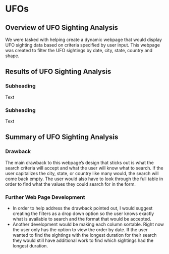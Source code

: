 # UFOs

## Overview of UFO Sighting Analysis
We were tasked with helping create a dynamic webpage that would display UFO sighting data based on criteria specified by user input. This webpage was created to filter the UFO sightings by date, city, state, country and shape. 

## Results of UFO Sighting Analysis

### Subheading
Text

### Subheading
Text

## Summary of UFO Sighting Analysis

### Drawback
The main drawback to this webpage’s design that sticks out is what the search criteria will accept and what the user will know what to search. If the user capitalizes the city, state, or country like many would, the search will come back empty. The user would also have to look through the full table in order to find what the values they could search for in the form.

### Further Web Page Development
- In order to help address the drawback pointed out, I would suggest creating the filters as a drop down option so the user knows exactly what is available to search and the format that would be accepted.
- Another development would be making each column sortable. Right now the user only has the option to view the order by date. If the user wanted to find the sightings with the longest duration for their search they would still have additional work to find which sightings had the longest duration. 
